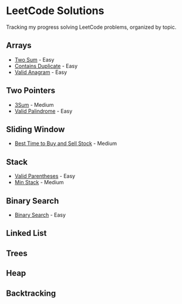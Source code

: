 # LeetCode Solutions

Tracking my progress solving LeetCode problems, organized by topic.

## Arrays
- [Two Sum](two_sum.py) - Easy
- [Contains Duplicate](contains_duplicate.py) - Easy
- [Valid Anagram](valid_anagra.py) - Easy


## Two Pointers

- [3Sum](3sum.py) - Medium
- [Valid Palindrome](valid_palindrome.py) - Easy

## Sliding Window
- [Best Time to Buy and Sell Stock](best_time.py) - Medium

## Stack
- [Valid Parentheses](valid_parentheses.py) - Easy
- [Min Stack](min_stack.py) - Medium

## Binary Search

- [Binary Search](binary_search.py) - Easy

## Linked List

## Trees

## Heap

## Backtracking